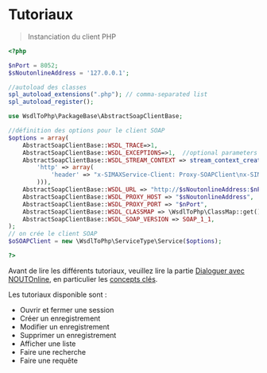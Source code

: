 # Tutoriaux


> Instanciation du client PHP

```php
<?php

$nPort = 8052;
$sNoutonlineAddress = '127.0.0.1';

//autoload des classes
spl_autoload_extensions(".php"); // comma-separated list
spl_autoload_register();

use WsdlToPhp\PackageBase\AbstractSoapClientBase;

//définition des options pour le client SOAP
$options = array(
    AbstractSoapClientBase::WSDL_TRACE=>1,
    AbstractSoapClientBase::WSDL_EXCEPTIONS=>1,  //optional parameters for debugging
    AbstractSoapClientBase::WSDL_STREAM_CONTEXT => stream_context_create(array(
        'http' => array(
        	'header' => "x-SIMAXService-Client: Proxy-SOAPClient\nx-SIMAXService-Client-Version: 01.1631.01\nx-SIMAXService-Client-IP: ".$_SERVER["REMOTE_ADDR"],
        ))),
    AbstractSoapClientBase::WSDL_URL => "http://$sNoutonlineAddress:$nPort/getwsdl",
    AbstractSoapClientBase::WSDL_PROXY_HOST => "$sNoutonlineAddress",
    AbstractSoapClientBase::WSDL_PROXY_PORT => "$nPort",
    AbstractSoapClientBase::WSDL_CLASSMAP => \WsdlToPhp\ClassMap::get(),
    AbstractSoapClientBase::WSDL_SOAP_VERSION => SOAP_1_1,
);
// on crée le client SOAP
$oSOAPClient = new \WsdlToPhp\ServiceType\Service($options);

?>
```


Avant de lire les différents tutoriaux, veuillez lire la partie [Dialoguer avec NOUTOnline](#dialoguer-avec-noutonline), en particulier les [concepts clés](#concepts-cl-s).

Les tutoriaux disponible sont :

* Ouvrir et fermer une session
* Créer un enregistrement
* Modifier un enregistrement
* Supprimer un enregistrement
* Afficher une liste
* Faire une recherche
* Faire une requête